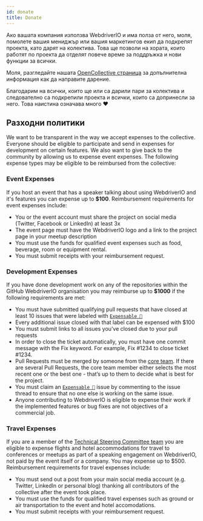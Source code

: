 ```yaml
---
id: donate
title: Donate
---
```


Ако вашата компания използва WebdriverIO и има полза от него, моля, помолете вашия мениджър или вашия маркетингов екип да подкрепят проекта, като дарят на колектива. Това ще позволи на хората, които работят по проекта да отделят повече време за поддръжка и нови функции за всички.

Моля, разгледайте нашата [OpenCollective страница](https://opencollective.com/webdriverio) за допълнителна информация как да направите дарение.

Благодарим на всички, които ще или са дарили пари за колектива и следователно са подкрепили проекта и всички, които са допринесли за него. Това наистина означава много ❤️

## Разходни политики

We want to be transparent in the way we accept expenses to the collective. Everyone should be eligible to participate and send in expenses for development on certain features. We also want to give back to the community by allowing us to expense event expenses. The following expense types may be eligible to be reimbursed from the collective:

### Event Expenses

If you host an event that has a speaker talking about using WebdriverIO and it's features you can expense up to __$100__. Reimbursement requirements for event expenses include:

- You or the event account must share the project on social media (Twitter, Facebook or LinkedIn) at least 3x
- The event page must have the WebdriverIO logo and a link to the project page in your meetup description
- You must use the funds for qualified event expenses such as food, beverage, room or equipment rental.
- You must submit receipts with your reimbursement request.

### Development Expenses

If you have done development work on any of the repositories within the GitHub WebdriverIO organisation you may reimburse up to __$1000__ if the following requirements are met:

- You must have submitted qualifying pull requests that have closed at least 10 issues that were labeled with [`Expensable 💸`](https://github.com/webdriverio/webdriverio/labels/Expensable%20%F0%9F%92%B8)
- Every additional issue closed with that label can be expensed with $100
- You must submit links to all issues you’ve closed due to your pull requests
- In order to close the ticket automatically, you must have one commit message with the Fix keyword. For example, Fix #1234 to close ticket #1234.
- Pull Requests must be merged by someone from the [core team](https://github.com/webdriverio/webdriverio/blob/main/AUTHORS.md#tsc-technical-steering-committee). If there are several Pull Requests, the core team member either selects the most recent one or the best one - that’s up to them to decide what is best for the project.
- You must claim an [`Expensable 💸`](https://github.com/webdriverio/webdriverio/labels/Expensable%20%F0%9F%92%B8) issue by commenting to the issue thread to ensure that no one else is working on the same issue.
- Anyone contributing to WebdriverIO is eligible to expense their work if the implemented features or bug fixes are not objectives of a commercial job.

### Travel Expenses

If you are a member of the [Technical Steering Committee team](https://github.com/webdriverio/webdriverio/blob/main/AUTHORS.md#tsc-technical-steering-committee) you are eligible to expense flights and hotel accommodations for travel to conferences or meetups as part of a speaking engagement on WebdriverIO, not paid by the event itself or a company. You may expense up to $500. Reimbursement requirements for travel expenses include:

- You must send out a post from your main social media account (e.g. Twitter, LinkedIn or personal blog) thanking all contributors of the collective after the event took place.
- You must use the funds for qualified travel expenses such as ground or air transportation to the event and hotel accomodations.
- You must submit receipts with your reimbursement request.
